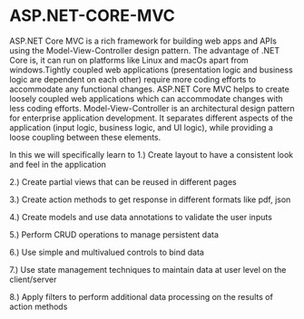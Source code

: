 # ASP.NET-CORE-MVC

ASP.NET Core MVC is a rich framework for building web apps and APIs using the Model-View-Controller design pattern. The advantage of .NET Core is, it can run on platforms like Linux and macOs apart from windows.Tightly coupled web applications (presentation logic and business logic are dependent on each other) require more coding efforts to accommodate any functional changes. ASP.NET Core MVC helps to create loosely coupled web applications which can accommodate changes with less coding efforts.
Model-View-Controller is an architectural design pattern for enterprise application development. It separates different aspects of the application (input logic, business logic, and UI logic), while providing a loose coupling between these elements.

In this we will specifically learn to
1.) Create layout to have a consistent look and feel in the application

2.) Create partial views that can be reused in different pages

3.) Create action methods to get response in different formats like pdf, json

4.) Create models and use data annotations to validate the user inputs

5.) Perform CRUD operations to manage persistent data

6.) Use simple and multivalued controls to bind data

7.) Use state management techniques to maintain data at user level on the client/server

8.) Apply filters to perform additional data processing on the results of action methods

 
             
